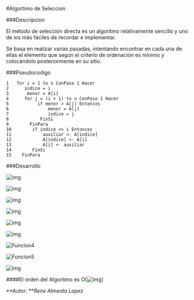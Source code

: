 #Algortimo de Seleccion

###Descripcion

El método de selección directa es un algoritmo relativamente sencillo y uno de los más fáciles de recordar e implementar.

Se basa en realizar varias pasadas, intentando encontrar en cada una de ellas el elemento que según el criterio de ordenación es mínimo y colocándolo posteriormente en su sitio.

###Pseudocodigo
~~~~
1   for i = 1 to n ConPaso 1 Hacer
2      indice = i
3       menor = A[i]
4      for j = (i + 1) to n ConPaso 1 Hacer
5           if menor > A[j] Entonces
6               menor = A[j]
7               indice = j
8            FinSi
9        FinPara
10        if indice <> i Entonces
11            auxiliar <- A[indice]
12            A[indice] <- A[i]
13            A[i] <- auxiliar
14        FinSi
15    FinPara

~~~~

###Desarrollo

![img](http://www.sciweavers.org/tex2img.php?eq=%0ACosto%20%20%7C%20%20Tiempo%0A%0AC_%7B1%7D%20%3D%20n%0A%0AC_%7B2%7D%20%3D%20n-1%0A%0AC_%7B3%7D%20%3D%20n-1%0A%0A&bc=White&fc=Black&im=jpg&fs=12&ff=arev&edit=0[/img])


![img](http://www.sciweavers.org/tex2img.php?eq=%0AC_%7B4%7D%20%3D%20%5Csum_%7Bj%3Di%2B1%7D%5E%7Bn-1%7D%20j%0A%0AC_%7B5%7D%20%3D%20%5Csum_%7Bj%3Di%2B1%7D%5E%7Bn-1%7D%20j-1%0A%0AC_%7B6%7D%20%3D%20%5Csum_%7Bj%3Di%2B1%7D%5E%7Bn-1%7D%20j-1%0A%0AC_%7B7%7D%20%3D%20%5Csum_%7Bj%3Di%2B1%7D%5E%7Bn-1%7D%20j-1&bc=White&fc=Black&im=jpg&fs=12&ff=arev&edit=0[/img])


![img](http://www.sciweavers.org/tex2img.php?eq=%0AC_%7B8%7D%20%3D%20n-1%0A%0AC_%7B9%7D%20%3D%20n-1%0A%0AC_%7B10%7D%20%3D%20n-1%0A%0AC_%7B11%7D%20%3D%20n-1%0A&bc=White&fc=Black&im=jpg&fs=12&ff=arev&edit=0[/img])


![img](http://www.sciweavers.org/tex2img.php?eq=T%28n%29%20%3D%20C_%7B1%7Dn%2BC_%7B2%7D%28n-1%7D%2BC_%7B3%7D%28n-1%7D%2BC_%7B4%7D%5Csum_%7Bj%3Di%2B1%3D1%7D%5E%7Bn-1%7D%20j%2B%20C_%7B5%7D%5Csum_%7Bj%3Di%2B1%3D1%7D%5E%7Bn-1%7D%28j-1%29%2BC_%7B6%7D%5Csum_%7Bj%3Di%2B1%3D1%7D%5E%7Bn-1%7D%28j-1%29%2BC_%7B7%7D%5Csum_%7Bj%3Di%2B1%3D1%7D%5E%7Bn-1%7D%20j-1%20%2B%20C_%7B8%7D%28n-1%29%20%2B%20%20C_%7B9%7D%28n-1%29%20%2B%20%20C_%7B10%7D%28n-1%29%20C_%7B11%7D%28n-1%29&bc=White&fc=Black&im=jpg&fs=12&ff=arev&edit=0[/img])


![img](http://www.sciweavers.org/tex2img.php?eq=T%28n%29%20%3D%20C_%7B1%7Dn%2BC_%7B2%7Dn-C_%7B2%7D%2BC_%7B3%7Dn-C_%7B3%7D%2BC_%7B4%7D%28%5Cfrac%7Bn%28n%2B1%29%7D%7B2%7D-1%29%2BC_%7B5%7D%28%5Cfrac%7Bn%28n-1%29%7D%7B2%7D%29%2BC_%7B6%7D%28%5Cfrac%7Bn%28n-1%29%7D%7B2%7D%29%2BC_%7B7%7D%28%5Cfrac%7Bn%28n-1%29%7D%7B2%7D%29%2BC_%7B8%7Dn-C_%7B8%7D%2BC_%7B9%7Dn-C_%7B9%7D%2BC_%7B10%7Dn-C_%7B10%7D%2BC_%7B11%7Dn-C_%7B11%7D&bc=White&fc=Black&im=jpg&fs=12&ff=arev&edit=0[/img])

![img](http://www.sciweavers.org/tex2img.php?eq=T%28n%29%20%3D%20C_%7B1%7Dn%2BC_%7B2%7Dn-C_%7B2%7D%2BC_%7B3%7Dn-C_%7B3%7D%2BC_%7B4%7D%28%5Cfrac%7Bn%5E%7B2%7D%2Bn%7D%7B2%7D-1%29%2BC_%7B5%7D%28%5Cfrac%7Bn%5E%7B2%7D-n%7D%7B2%7D%29%2BC_%7B6%7D%28%5Cfrac%7Bn%5E%7B2%7D-n%7D%7B2%7D%29%2BC_%7B7%7D%28%5Cfrac%7Bn%5E%7B2%7D-n%7D%7B2%7D%29%2BC_%7B8%7Dn-C_%7B8%7D%2BC_%7B9%7Dn-C_%7B9%7D%2BC_%7B10%7Dn-C_%7B10%7D%2BC_%7B11%7Dn-C_%7B11%7D%20%20&bc=White&fc=Black&im=jpg&fs=12&ff=arev&edit=0[/img])


![Funcion4](https://lh3.googleusercontent.com/-QesN_aPc-00/VM_LcD0HqGI/AAAAAAAAAN4/J3jDz9UOO1Q/w822-h43-no/Funcion4.JPG)

![Funcion5](https://lh4.googleusercontent.com/-I149Ojv5EKQ/VM_LcQ8-lDI/AAAAAAAAAOA/sKC-RroAtqY/w717-h38-no/Funcion5.JPG)

![img](http://www.sciweavers.org/tex2img.php?eq=T%28n%29%20%3D%20an%5E%7B2%7D%20%2B%20bn%20-%20c%20&bc=White&fc=Black&im=jpg&fs=12&ff=arev&edit=0[/img])

####El orden del Algoritmo es O(![img](http://www.sciweavers.org/tex2img.php?eq=n%5E%7B2%7D%20&bc=White&fc=Black&im=jpg&fs=12&ff=arev&edit=0[/img]))

**Autor: **_Rene Almeida Lopez_